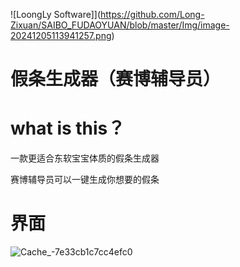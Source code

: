 ![LoongLy Software]](https://github.com/Long-Zixuan/SAIBO_FUDAOYUAN/blob/master/Img/image-20241205113941257.png)

# 假条生成器（赛博辅导员）

# what is this？
一款更适合东软宝宝体质的假条生成器

赛博辅导员可以一键生成你想要的假条
# 界面
![Cache_-7e33cb1c7cc4efc0](https://github.com/Long-Zixuan/SAIBO_FUDAOYUAN/blob/master\Img\Cache_-7e33cb1c7cc4efc0.jpg)
